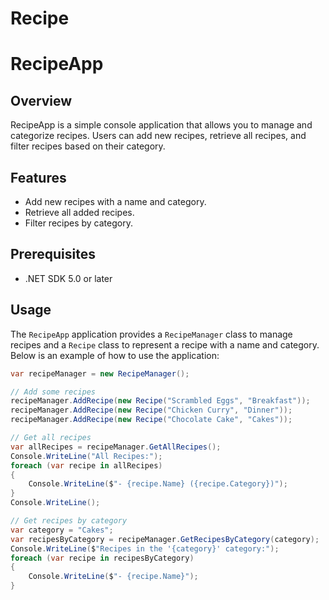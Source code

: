 # Recipe

# RecipeApp

## Overview
RecipeApp is a simple console application that allows you to manage and categorize recipes. Users can add new recipes, retrieve all recipes, and filter recipes based on their category.

## Features
- Add new recipes with a name and category.
- Retrieve all added recipes.
- Filter recipes by category.

## Prerequisites
- .NET SDK 5.0 or later

## Usage
The `RecipeApp` application provides a `RecipeManager` class to manage recipes and a `Recipe` class to represent a recipe with a name and category. Below is an example of how to use the application:

```csharp
var recipeManager = new RecipeManager();

// Add some recipes
recipeManager.AddRecipe(new Recipe("Scrambled Eggs", "Breakfast"));
recipeManager.AddRecipe(new Recipe("Chicken Curry", "Dinner"));
recipeManager.AddRecipe(new Recipe("Chocolate Cake", "Cakes"));

// Get all recipes
var allRecipes = recipeManager.GetAllRecipes();
Console.WriteLine("All Recipes:");
foreach (var recipe in allRecipes)
{
    Console.WriteLine($"- {recipe.Name} ({recipe.Category})");
}
Console.WriteLine();

// Get recipes by category
var category = "Cakes";
var recipesByCategory = recipeManager.GetRecipesByCategory(category);
Console.WriteLine($"Recipes in the '{category}' category:");
foreach (var recipe in recipesByCategory)
{
    Console.WriteLine($"- {recipe.Name}");
}

